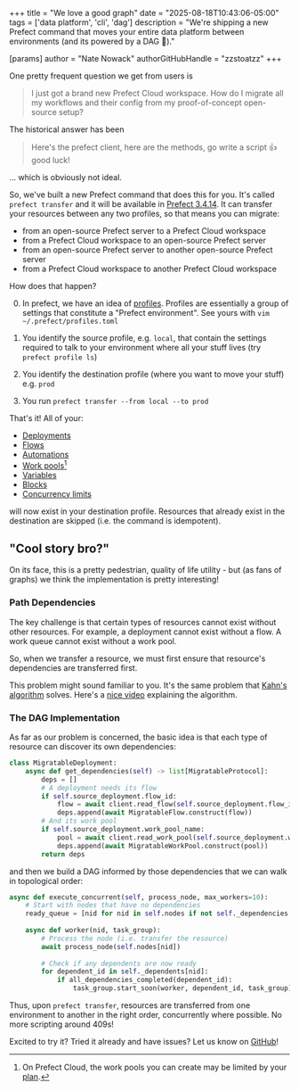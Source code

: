+++
title = "We love a good graph"
date = "2025-08-18T10:43:06-05:00"
tags = ['data platform', 'cli', 'dag']
description = "We're shipping a new Prefect command that moves your entire data platform between environments (and its powered by a DAG 🤫)." 

[params]
    author = "Nate Nowack"
    authorGitHubHandle = "zzstoatzz"
+++

One pretty frequent question we get from users is

> I just got a brand new Prefect Cloud workspace. How do I migrate all my workflows and their config from my proof-of-concept open-source setup?

The historical answer has been

> Here's the prefect client, here are the methods, go write a script 👍 good luck!

... which is obviously not ideal.

So, we've built a new Prefect command that does this for you. It's called `prefect transfer` and it will be available in [Prefect 3.4.14](https://github.com/PrefectHQ/prefect/releases). It can transfer your resources between any two profiles, so that means you can migrate:
- from an open-source Prefect server to a Prefect Cloud workspace
- from a Prefect Cloud workspace to an open-source Prefect server
- from an open-source Prefect server to another open-source Prefect server
- from a Prefect Cloud workspace to another Prefect Cloud workspace


How does that happen?

0. In prefect, we have an idea of [profiles](https://docs.prefect.io/v3/concepts/settings-and-profiles/). Profiles are essentially a group of settings that constitute a "Prefect environment". See yours with `vim ~/.prefect/profiles.toml`

1. You identify the source profile, e.g. `local`, that contain the settings required to talk to your environment where all your stuff lives (try `prefect profile ls`)

2. You identify the destination profile (where you want to move your stuff) e.g. `prod`

3. You run `prefect transfer --from local --to prod`

That's it! All of your:
- [Deployments](https://docs.prefect.io/v3/concepts/deployments/)
- [Flows](https://docs.prefect.io/v3/concepts/flows/)
- [Automations](https://docs.prefect.io/v3/concepts/automations/)
- [Work pools](https://docs.prefect.io/v3/concepts/work-pools/)[^1]
- [Variables](https://docs.prefect.io/v3/concepts/variables/)
- [Blocks](https://docs.prefect.io/v3/concepts/blocks/)
- [Concurrency limits](https://docs.prefect.io/v3/concepts/concurrency-limits/)

will now exist in your destination profile. Resources that already exist in the destination are skipped (i.e. the command is idempotent).


## "Cool story bro?"

On its face, this is a pretty pedestrian, quality of life utility - but (as fans of graphs) we think the implementation is pretty interesting!

### Path Dependencies

The key challenge is that certain types of resources cannot exist without other resources. For example, a deployment cannot exist without a flow. A work queue cannot exist without a work pool.

So, when we transfer a resource, we must first ensure that resource's dependencies are transferred first.

This problem might sound familiar to you. It's the same problem that [Kahn's algorithm](https://en.wikipedia.org/wiki/Topological_sorting#Kahn's_algorithm) solves. Here's a [nice video](https://www.youtube.com/watch?v=cIBFEhD77b4) explaining the algorithm.

### The DAG Implementation

As far as our problem is concerned, the basic idea is that each type of resource can discover its own dependencies:

```python
class MigratableDeployment:
    async def get_dependencies(self) -> list[MigratableProtocol]:
        deps = []
        # A deployment needs its flow
        if self.source_deployment.flow_id:
            flow = await client.read_flow(self.source_deployment.flow_id)
            deps.append(await MigratableFlow.construct(flow))
        # And its work pool
        if self.source_deployment.work_pool_name:
            pool = await client.read_work_pool(self.source_deployment.work_pool_name)
            deps.append(await MigratableWorkPool.construct(pool))
        return deps
```

and then we build a DAG informed by those dependencies that we can walk in topological order:

```python
async def execute_concurrent(self, process_node, max_workers=10):
    # Start with nodes that have no dependencies
    ready_queue = [nid for nid in self.nodes if not self._dependencies[nid]]
    
    async def worker(nid, task_group):
        # Process the node (i.e. transfer the resource)
        await process_node(self.nodes[nid])
        
        # Check if any dependents are now ready
        for dependent_id in self._dependents[nid]:
            if all_dependencies_completed(dependent_id):
                task_group.start_soon(worker, dependent_id, task_group)
```

Thus, upon `prefect transfer`, resources are transferred from one environment to another in the right order, concurrently where possible. No more scripting around 409s!

Excited to try it? Tried it already and have issues? Let us know on [GitHub](https://github.com/PrefectHQ/prefect/discussions/new/choose)!

[^1]: On Prefect Cloud, the work pools you can create may be limited by your [plan](https://www.prefect.io/pricing).